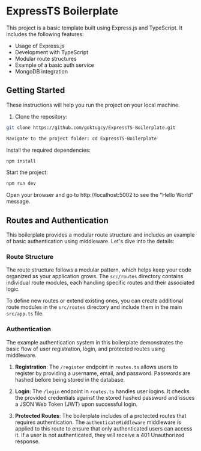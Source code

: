 # ExpressTS Boilerplate

This project is a basic template built using Express.js and TypeScript. It includes the following features:

- Usage of Express.js
- Development with TypeScript
- Modular route structures
- Example of a basic auth service
- MongoDB integration

## Getting Started

These instructions will help you run the project on your local machine.

1. Clone the repository:

```bash
git clone https://github.com/goktugcy/ExpressTS-Boilerplate.git
```

```bash
Navigate to the project folder: cd ExpressTS-Boilerplate
```

Install the required dependencies:

```bash
npm install
```

Start the project:

```bash
npm run dev
```

Open your browser and go to http://localhost:5002 to see the "Hello World" message.

## Routes and Authentication

This boilerplate provides a modular route structure and includes an example of basic authentication using middleware. Let's dive into the details:

### Route Structure

The route structure follows a modular pattern, which helps keep your code organized as your application grows. The `src/routes` directory contains individual route modules, each handling specific routes and their associated logic.

To define new routes or extend existing ones, you can create additional route modules in the `src/routes` directory and include them in the main `src/app.ts` file.

### Authentication

The example authentication system in this boilerplate demonstrates the basic flow of user registration, login, and protected routes using middleware.

1. **Registration**: The `/register` endpoint in `routes.ts` allows users to register by providing a username, email, and password. Passwords are hashed before being stored in the database.

2. **Login**: The `/login` endpoint in `routes.ts` handles user logins. It checks the provided credentials against the stored hashed password and issues a JSON Web Token (JWT) upon successful login.

3. **Protected Routes**: The boilerplate includes of a protected routes that requires authentication. The `authenticateMiddleware` middleware is applied to this route to ensure that only authenticated users can access it. If a user is not authenticated, they will receive a 401 Unauthorized response.

 
